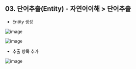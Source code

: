 ## 03. 단어추출(Entity)  - 자연어이해 > 단어추출
- Entity 생성

![image](https://user-images.githubusercontent.com/24771449/67613596-3b407a00-f7ea-11e9-83e4-5f502baf4337.png)

![image](https://user-images.githubusercontent.com/24771449/67613641-cde11900-f7ea-11e9-85c1-02c2f28bcb13.png)


- 추출 항목 추가

![image](https://user-images.githubusercontent.com/24771449/67613624-996d5d00-f7ea-11e9-962a-1882abafe324.png)

